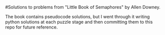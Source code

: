 #Solutions to problems from "Little Book of Semaphores" by Allen Downey.

The book contains pseudocode solutions, but I went through it writing python solutions at each puzzle stage and then committing them to this repo for future reference.